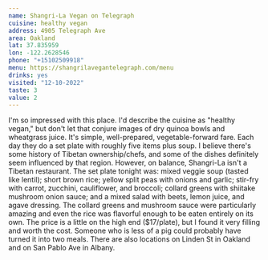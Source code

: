 ```yaml
---
name: Shangri-La Vegan on Telegraph
cuisine: healthy vegan 
address: 4905 Telegraph Ave
area: Oakland
lat: 37.835959
lon: -122.2628546
phone: "+15102509918"
menu: https://shangrilavegantelegraph.com/menu
drinks: yes 
visited: "12-10-2022"
taste: 3
value: 2
---
```


I'm so impressed with this place. I'd describe the cuisine as "healthy vegan," 
but don't let that conjure images of dry quinoa bowls and wheatgrass juice. It's simple,
well-prepared, vegetable-forward fare. Each day they do a set plate with roughly five 
items plus soup. I believe there's some history of Tibetan ownership/chefs, and 
some of the dishes definitely seem influenced by that region. However, on balance, Shangri-La 
isn't a Tibetan restaurant. The set plate tonight was: mixed veggie soup (tasted like lentil);
short brown rice; yellow split peas with onions and garlic; stir-fry with carrot, zucchini, 
cauliflower, and broccoli; collard greens with shiitake mushroom onion sauce; and a mixed salad
with beets, lemon juice, and agave dressing. The collard greens and mushroom sauce were particularly
amazing and even the rice was flavorful enough to be eaten entirely on its own. The price is a 
little on the high end ($17/plate), but I found it very filling and worth the cost. Someone who is 
less of a pig could probably have turned it into two meals. There are also locations on Linden St in 
Oakland and on San Pablo Ave in Albany.
